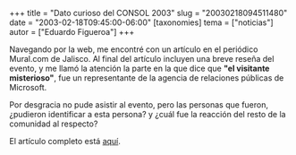 +++
title = "Dato curioso del CONSOL 2003"
slug = "20030218094511480"
date = "2003-02-18T09:45:00-06:00"
[taxonomies]
tema = ["noticias"]
autor = ["Eduardo Figueroa"]
+++

Navegando por la web, me encontré con un artículo en el periódico
Mural.com de Jalisco. Al final del artículo incluyen una breve reseña
del evento, y me llamó la atención la parte en la que dice que **"el
visitante misterioso"**, fue un representante de la agencia de
relaciones públicas de Microsoft.

Por desgracia no pude asistir al evento, pero las personas que fueron,
¿pudieron identificar a esta persona? y ¿cuál fue la reacción del resto
de la comunidad al respecto?

El artículo completo está
[aquí](http://www.mural.com/tecnologia/articulo/242866/default.htm).
